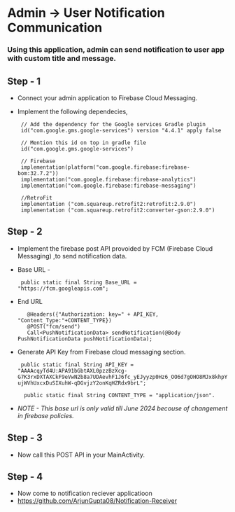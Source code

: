 # Admin -> User Notification Communication
### Using this application, admin can send notification to user app with custom title and message.

## Step - 1
 - Connect your admin application to Firebase Cloud Messaging.
 - Implement the following dependecies,

        // Add the dependency for the Google services Gradle plugin
        id("com.google.gms.google-services") version "4.4.1" apply false

        // Mention this id on top in gradle file
        id("com.google.gms.google-services")

        // Firebase
        implementation(platform("com.google.firebase:firebase-bom:32.7.2"))
        implementation("com.google.firebase:firebase-analytics")
        implementation("com.google.firebase:firebase-messaging")

        //RetroFit
        implementation ("com.squareup.retrofit2:retrofit:2.9.0")
        implementation ("com.squareup.retrofit2:converter-gson:2.9.0")

## Step - 2
 - Implement the firebase post API provoided by FCM (Firebase Cloud Messaging) ,to send notification data.

 - Base URL -
 
        public static final String Base_URL = "https://fcm.googleapis.com";
 

- End URL

         @Headers({"Authorization: key=" + API_KEY, "Content_Type:"+CONTENT_TYPE})
         @POST("fcm/send")
         Call<PushNotificationData> sendNotification(@Body PushNotificationData pushNotificationData);
- Generate API Key from Firebase cloud messaging section.

       public static final String API_KEY = "AAAAcqyTd4U:APA91bGbtAXL0pzzBzXcg-G7K3rxDXTAXCkF9eVwN2b8a7UDAevhF1J6fc_yEJyyzp0Hz6_OO6d7gOHO8MJx8khpYFNoSokOF6e3-ujWVhUxcxDuSIXuhW-qDGvjzY2onKqHZRdx9brL";

        public static final String CONTENT_TYPE = "application/json".

- *NOTE - This base url is only valid till June 2024 becouse of changement in firebase policies.*

## Step - 3
- Now call this POST API in your MainActivity.

## Step - 4
 - Now come to notification reciever applicatioon
 - https://github.com/ArjunGupta08/Notification-Receiver
